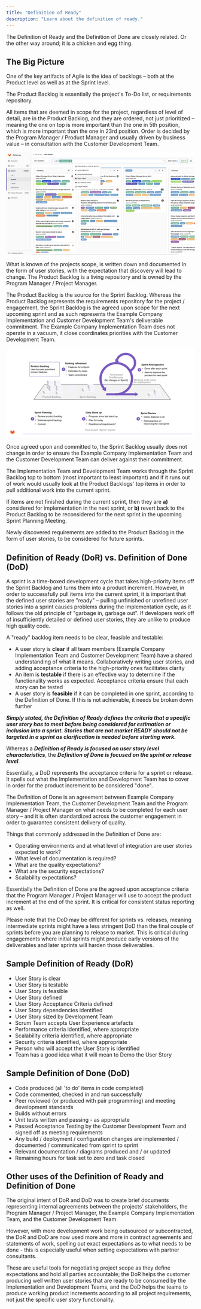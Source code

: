 ```yaml
---
title: "Definition of Ready"
description: "Learn about the definition of ready."
---
```


The Definition of Ready and the Definition of Done are closely related. Or the other way around; it is a chicken and egg thing.

## The Big Picture

One of the key artifacts of Agile is the idea of backlogs – both at the Product level as well as at the Sprint level.

The Product Backlog is essentially the project's To-Do list, or requirements repository.

All items that are deemed in scope for the project, regardless of level of detail, are in the Product Backlog, and they are ordered, not just prioritized – meaning the one on top is more important than the one in 5th position, which is more important than the one in 23rd position. Order is decided by the Program Manager / Product Manager and usually driven by business value – in consultation with the Customer Development Team.

![Example Backlog](../definition-of-done/Backlog.png)

What is known of the projects scope, is written down and documented in the form of user stories, with the expectation that discovery will lead to change. The Product Backlog is a living repository and is owned by the Program Manager / Project Manager.

The Product Backlog is the source for the Sprint Backlog. Whereas the Product Backlog represents the requirements repository for the project / engagement, the Sprint Backlog is the agreed upon scope for the next upcoming sprint and as such represents the Example Company Implementation and Customer Development Team's deliverable commitment. The Example Company Implementation Team does not operate in a vacuum, it close coordinates priorities with the Customer Development Team.

![IterationCycle.jpg](../definition-of-done/IterationCycle.jpg)

Once agreed upon and committed to, the Sprint Backlog usually does not change in order to ensure the Example Company Implementation Team and the Customer Development Team can deliver against their commitment.

The Implementation Team and Development Team works through the Sprint Backlog top to bottom (most important to least important) and if it runs out of work would usually look at the Product Backlogs' top items in order to pull additional work into the current sprint.

If items are not finished during the current sprint, then they are **a)** considered for implementation in the next sprint, or **b)** revert back to the Product Backlog to be reconsidered for the next sprint in the upcoming Sprint Planning Meeting.

Newly discovered requirements are added to the Product Backlog in the form of user stories, to be considered for future sprints.

## Definition of Ready (DoR) vs. Definition of Done (DoD)

A sprint is a time-boxed development cycle that takes high-priority items off the Sprint Backlog and turns them into a product increment. However, in order to successfully pull items into the current sprint, it is important that the defined user stories are "ready" – pulling unfinished or unrefined user stories into a sprint causes problems during the implementation cycle, as it follows the old principle of "garbage in, garbage out". If developers work off of insufficiently detailed or defined user stories, they are unlike to produce high quality code.

A "ready" backlog item needs to be clear, feasible and testable:

* A user story is **clear** if all team members (Example Company Implementation Team and Customer Development Team) have a shared understanding of what it means. Collaboratively writing user stories, and adding acceptance criteria to the high-priority ones facilitates clarity
* An item is **testable** if there is an effective way to determine if the functionality works as expected. Acceptance criteria ensure that each story can be tested
* A user story is **feasible** if it can be completed in one sprint, according to the Definition of Done. If this is not achievable, it needs be broken down further

**_Simply stated, the Definition of Ready defines the criteria that a specific user story has to meet before being considered for estimation or inclusion into a sprint. Stories that are not market READY should not be targeted in a sprint as clarification is needed before starting work._**

Whereas a **_Definition of Ready is focused on user story level characteristics_**, the **_Definition of Done is focused on the sprint or release level_**.

Essentially, a DoD represents the acceptance criteria for a sprint or release. It spells out what the Implementation and Development Team has to cover in order for the product increment to be considered "done".

The Definition of Done is an agreement between Example Company Implementation Team, the Customer Development Team and the Program Manager / Project Manager on what needs to be completed for each user story – and it is often standardized across the customer engagement in order to guarantee consistent delivery of quality.

Things that commonly addressed in the Definition of Done are:

* Operating environments and at what level of integration are user stories expected to work?
* What level of documentation is required?
* What are the quality expectations?
* What are the security expectations?
* Scalability expectations?

Essentially the Definition of Done are the agreed upon acceptance criteria that the Program Manager / Project Manager will use to accept the product increment at the end of the sprint. It is critical for consistent status reporting as well.

Please note that the DoD may be different for sprints vs. releases, meaning intermediate sprints might have a less stringent DoD than the final couple of sprints before you are planning to release to market. This is critical during engagements where initial sprints might produce early versions of the deliverables and later sprints will harden those deliverables.

## Sample Definition of Ready (DoR)

* User Story is clear
* User Story is testable
* User Story is feasible
* User Story defined
* User Story Acceptance Criteria defined
* User Story dependencies identified
* User Story sized by Development Team
* Scrum Team accepts User Experience artefacts
* Performance criteria identified, where appropriate
* Scalability criteria identified, where appropriate
* Security criteria identified, where appropriate
* Person who will accept the User Story is identified
* Team has a good idea what it will mean to Demo the User Story

## Sample Definition of Done (DoD)

* Code produced (all 'to do' items in code completed)
* Code commented, checked in and run successfully
* Peer reviewed (or produced with pair programming) and meeting development standards
* Builds without errors
* Unit tests written and passing - as appropriate
* Passed Acceptance Testing by the Customer Development Team and signed off as meeting requirements
* Any build / deployment / configuration changes are implemented / documented / communicated from sprint to sprint
* Relevant documentation / diagrams produced and / or updated
* Remaining hours for task set to zero and task closed

## Other uses of the Definition of Ready and Definition of Done

The original intent of DoR and DoD was to create brief documents representing internal agreements between the projects' stakeholders, the Program Manager / Project Manager, the Example Company Implementation Team, and the Customer Development Team.

However, with more development work being outsourced or subcontracted, the DoR and DoD are now used more and more in contract agreements and statements of work, spelling out exact expectations as to what needs to be done - this is especially useful when setting expectations with partner consultants.

These are useful tools for negotiating project scope as they define expectations and hold all parties accountable; the DoR helps the customer producing well written user stories that are ready to be consumed by the Implementation and Development Teams, and the DoD helps the teams to produce working product increments according to all project requirements, not just the specific user story functionality.
